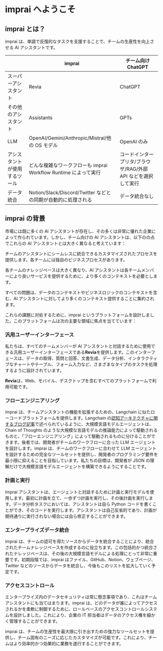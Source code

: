 # imprai へようこそ

## imprai とは？

imprai は、単調で反復的なタスクを支援することで、チームの生産性を向上させる AI アシスタントです。

|                              | imprai                                                          | チーム向け ChatGPT                                            |
| ---------------------------- | --------------------------------------------------------------- | ------------------------------------------------------------- |
| スーパーアシスタント         | Revia                                                           | ChatGPT                                                       |
| その他のアシスタント         | Assistants                                                      | GPTs                                                          |
| LLM                          | OpenAI/Gemini/Anthropic/Mistral/他の OS モデル                  | OpenAI のみ                                                   |
| アシスタントが使用するツール | どんな複雑なワークフローも imprai Workflow Runtime によって実行 | コードインタープリタ/ブラウザ/RAG/外部 API などを選択して実行 |
| データ統合                   | Notion/Slack/Discord/Twitter などとの同期が自動的に処理される   | データ統合なし                                                |

<!--<figure><img src=".gitbook/assets/image (9).png" alt=""><figcaption></figcaption></figure>-->

## imprai の背景

市場には既に多くの AI アシスタントが存在し、その多くは非常に優れた企業によって作られています。しかし、チーム向けの AI アシスタントは、以下のの点でこれらの AI アシスタントとは大きく異なると考えています：

チームのアシスタントにシームレスに統合できるカスタマイズされたプロセスを提供します。各チームには独自のビジネスプロセスがあります。

各チームのナレッジベースは大きく異なり、AI アシスタントは各チームメンバーにより良いサービスを提供するために、より多くのコンテキストを必要とします。

すべての問題は、データのコンテキストやビジネスロジックのコンテキストを含む、AI アシスタントに対してより多くのコンテキスト提供することに集約されます。

これらの課題に対処するために、imprai というプラットフォームを設計しました。このプラットフォームは次の主要な領域に焦点を当てています：

### 汎用ユーザーインターフェース

私たちは、すべてのチームメンバーが AI アシスタントと対話するために使用できる汎用ユーザーインターフェースである**Revia**を提供します。このインターフェースは、データの取得、質問と回答、文書生成、データ分析、インタラクティブなチャートやテーブル、フォーム入力など、さまざまなタイプのタスクを処理するように設計されています。

**Revia**は、Web、モバイル、デスクトップを含むすべてのプラットフォームで利用可能です。

### フローエンジニアリング

imprai は、チームアシスタントの機能を拡張するための、Langchain に似たローコードプラットフォームを提供します。Langchain の[認知アーキテクチャに関するブログ記事](https://blog.langchain.dev/openais-bet-on-a-cognitive-architecture/)で述べられているように、大規模言語モデルエージェントは、Chain of Thoughts のような大規模な言語モデルの推論能力によって駆動されるものと、「フローエンジニアリング」によって駆動されるものに分けることができます。後者では、開発者がチームのワークフローに合った LLM エージェントを設計します。imprai は、チームのワークフローに合わせて LLM エージェントを設計するための完全なツールセットを提供し、開発者のプログラミング要件を最小限に抑えることを目指しています。私たちの目標は、開発者が JSON の理解だけで大規模言語モデルエージェントを構築できるようにすることです。

### 計画と実行

imprai アシスタントは、エージェントと対話するために計画と実行モデルを使用します。最初に計画を立て、一歩ずつ計画を実行し、その後計画を実行します。データ分析タスクにおいては、アシスタントは自ら Python コードを書くことができ、そのコードを実行します。アシスタントは自己反省的であり、計画が期待通りに実行されない場合には自ら修正することができます。

### エンタープライズデータ統合

imprai は、チームの認可を得たソースからデータを統合することにより、統合されたチームナレッジベースを作成するのに役立ちます。この包括的かつ統合されたナレッジベースは、その後の大規模言語モデルによる処理にとって非常に重要です。初期段階では、imprai はファイル、GitHub、Notion、ウェブページ、Twitter などのソースからデータを統合し、今後もこのリストを拡大していく予定です。

### アクセスコントロール

エンタープライズ内のデータセキュリティは常に懸念事項であり、これはチームアシスタントにも当てはまります。imprai は、どのデータが誰によってアクセスされるかを柔軟に制御するために、ロールベースのアクセスコントロールシステムを設計しました。これにより、企業の IT 担当者はデータのアクセス権を細かく管理することができます。

imprai は、チームの生産性を最大限に引き出すための強力なツールセットを提供し、チーム固有のニーズに応じたカスタマイズが可能です。これにより、チームはより効率的かつ効果的に業務を遂行することができます。
